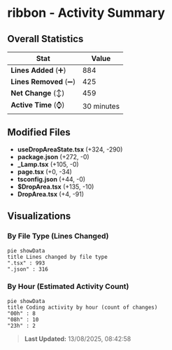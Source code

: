 # ribbon - Activity Summary 

## Overall Statistics

| Stat                   | Value                                                             |
| ---------------------- | ----------------------------------------------------------------- |
| **Lines Added** (➕)   | 884                                          |
| **Lines Removed** (➖) | 425                                        |
| **Net Change** (↕)    | 459                |
| **Active Time** (⌚)   | 30 minutes |


## Modified Files
- **useDropAreaState.tsx** (+324, -290)
- **package.json** (+272, -0)
- **_Lamp.tsx** (+105, -0)
- **page.tsx** (+0, -34)
- **tsconfig.json** (+44, -0)
- **$DropArea.tsx** (+135, -10)
- **DropArea.tsx** (+4, -91)

## Visualizations

### By File Type (Lines Changed)

```mermaid
pie showData
title Lines changed by file type
".tsx" : 993
".json" : 316
```

### By Hour (Estimated Activity Count)

```mermaid
pie showData
title Coding activity by hour (count of changes)
"00h" : 8
"08h" : 10
"23h" : 2
```


> **Last Updated:** 13/08/2025, 08:42:58